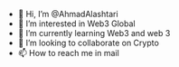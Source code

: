 - 👋 Hi, I’m @AhmadAlashtari
- 👀 I’m interested in Web3 Global
- 🌱 I’m currently learning Web3 and web 3
- 💞️ I’m looking to collaborate on Crypto
- 📫 How to reach me in mail                                                                                                    
 
<!---
AhmadAlashtari/AhmadAlashtari is a ✨ special ✨ repository because its `README.md` (this file) appears on your GitHub profile.
You can click the Preview link to take a look at your changes.
--->

